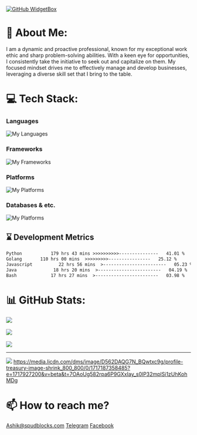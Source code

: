 [![GitHub WidgetBox](https://github-widgetbox.vercel.app/api/profile?username=Ashikurrahaman287&data=followers,repositories,stars,commits)](https://github.com/Jurredr/github-widgetbox)

# 💫 About Me:
I am a dynamic and proactive professional, known for my exceptional work ethic and sharp problem-solving abilities. With a keen eye for opportunities, I consistently take the initiative to seek out and capitalize on them. My focused mindset drives me to effectively manage and develop businesses, leveraging a diverse skill set that I bring to the table.

# 💻 Tech Stack:
### **Languages**
![My Languages](https://skillicons.dev/icons?i=python,go,javascript,java,html,bash,powershell&theme=dark)
### **Frameworks**
![My Frameworks](https://skillicons.dev/icons?i=django,flask,laravel,nodejs,vue,bootstrap&theme=dark)
### **Platforms**
![My Platforms](https://skillicons.dev/icons?i=aws,gcp,docker,heroku,raspberrypi,linux&theme=dark)
### **Databases & etc.**
![My Platforms](https://skillicons.dev/icons?i=mysql,postgresql,sqlite,mongodb,nginx,prisma,figma,githubactions,grafana,ps,tensorflow,wordpress&theme=dark)

## ⌛ Development Metrics
<!--START_SECTION:waka-->

```txt
Python           179 hrs 43 mins >>>>>>>>>>---------------   41.01 %
Golang       110 hrs 00 mins  >>>>>>>>>----------------   25.12 %
Javascript          22 hrs 56 mins  >------------------------   05.23 %
Java              18 hrs 20 mins  >------------------------   04.19 %
Bash             17 hrs 27 mins  >------------------------   03.98 %

```

<!--END_SECTION:waka-->

# 📊 GitHub Stats:

![](https://github-readme-streak-stats.herokuapp.com/?user=Ashikurrahaman287&theme=dark&hide_border=false)<br/><br/>
![](https://github-readme-stats.vercel.app/api?username=Ashikurrahaman287&theme=dark&hide_border=false&include_all_commits=true&count_private=true)<br/><br/>
![](https://github-readme-stats.vercel.app/api/top-langs/?username=Ashikurrahaman287&theme=dark&hide_border=false&include_all_commits=true&count_private=true&layout=compact)

---
[![](https://visitcount.itsvg.in/api?id=Ashikurrahaman287&label=Profile%20Views&color=1&icon=5&pretty=true)](https://visitcount.itsvg.in)
https://media.licdn.com/dms/image/D562DAQG7N_BQwtxc9g/profile-treasury-image-shrink_800_800/0/1717187358485?e=1717927200&v=beta&t=7OAoUg582rpa6P9GXxIay_s0lP32mplSi1zUhKohMDg

# 📫 How to reach me?
Ashik@spudblocks.com
[Telegram](https://t.me/Batman_The_knight)
[Facebook](https://www.facebook.com/Ashik.Spudblocks)

